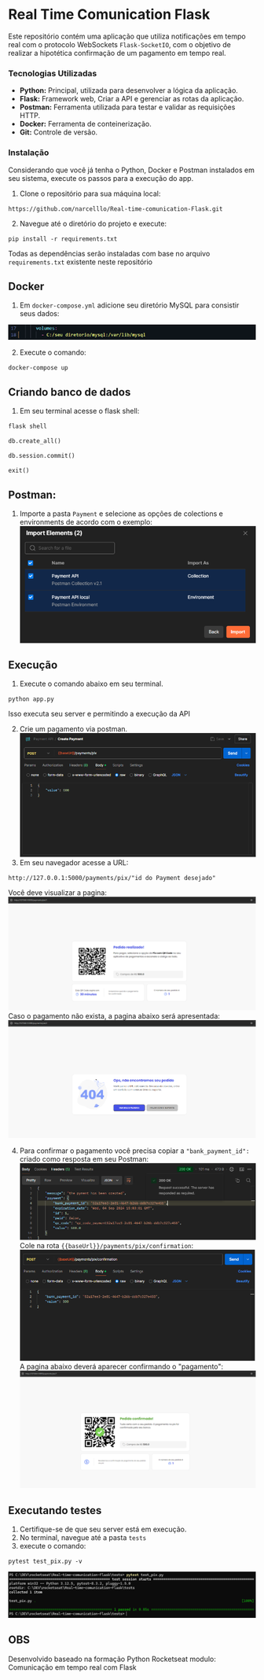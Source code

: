 # Real Time Comunication Flask

Este repositório contém uma aplicação que utiliza notificações em tempo real com o protocolo WebSockets `Flask-SocketIO`, com o objetivo de realizar a hipotética confirmação de um pagamento em tempo real.

### Tecnologias Utilizadas
* **Python:** Principal, utilizada para desenvolver a lógica da aplicação.
* **Flask:** Framework web, Criar a API e gerenciar as rotas da aplicação.
* **Postman:** Ferramenta utilizada para testar e validar as requisições HTTP.
* **Docker:** Ferramenta de conteinerização.
* **Git:** Controle de versão.

### Instalação
Considerando que você já tenha o Python, Docker e Postman instalados em seu sistema, execute os passos para a execução do app.

1. Clone o repositório para sua máquina local:
```bach
https://github.com/narcelllo/Real-time-comunication-Flask.git
```

2. Navegue até o diretório do projeto e execute:
```
pip install -r requirements.txt
```
Todas as dependências serão instaladas com base no arquivo `requirements.txt` existente neste repositório

## Docker
1. Em `docker-compose.yml` adicione seu diretório MySQL para consistir seus dados:
 
  ![Example config volumes Docker](documentation/DockerVolumes.png)

2. Execute o comando:
```
docker-compose up
```
## Criando banco de dados
1. Em seu terminal acesse o flask shell: 

```
flask shell
```
```
db.create_all()
```
```
db.session.commit()
```
```
exit()
```
## Postman:
  1. Importe a pasta `Payment` e selecione as opções de colections e environments de acordo com o exemplo:
  ![Example import collections and environments](documentation/Postman.png)

## Execução
1. Execute o comando abaixo em seu terminal.
```
python app.py
```
Isso executa seu server e permitindo a execução da API

2. Crie um pagamento via postman.
![Create payment](documentation/exCreatePayment.png)
3. Em seu navegador  acesse a URL:
```
http://127.0.0.1:5000/payments/pix/"id do Payment desejado"
```
Você deve visualizar a pagina: 
![Payment](documentation/exTemplatePayment.png)
Caso o pagamento não exista, a pagina abaixo será apresentada:
![404 Payment](documentation/ex404TemplatePayment.png)

4. Para confirmar o pagamento você precisa copiar a `"bank_payment_id":` criado como resposta em seu Postman:
![Example cpnfirm payment_id](documentation/bank_payment_id.png)
 Cole na rota `{{baseUrl}}/payments/pix/confirmation`:
![Example cpnfirm](documentation/confirmPayment_id.png)
A pagina abaixo deverá aparecer confirmando o "pagamento":
![Confirm Payment](documentation/confirmPayment.png)

## Executando testes
1. Certifique-se de que seu server está em execução.
2. No terminal, navegue até a pasta `tests`
3. execute o comando:
```
pytest test_pix.py -v 
```
![test](documentation/test.png)

## OBS
Desenvolvido baseado na formação Python Rocketseat modulo: Comunicação em tempo real com Flask
